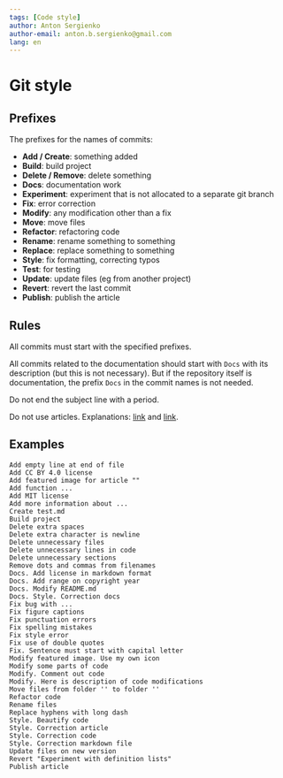 ```yaml
---
tags: [Code style]
author: Anton Sergienko
author-email: anton.b.sergienko@gmail.com
lang: en
---
```


# Git style

## Prefixes

The prefixes for the names of commits:

- **Add / Create**: something added
- **Build**: build project
- **Delete / Remove**: delete something
- **Docs**: documentation work
- **Experiment**: experiment that is not allocated to a separate git branch
- **Fix**: error correction
- **Modify**: any modification other than a fix
- **Move**: move files
- **Refactor**: refactoring code
- **Rename**: rename something to something
- **Replace**: replace something to something
- **Style**: fix formatting, correcting typos
- **Test**: for testing
- **Update**: update files (eg from another project)
- **Revert**: revert the last commit
- **Publish**: publish the article

## Rules

All commits must start with the specified prefixes.

All commits related to the documentation should start with `Docs` with its description (but this is not necessary). But if the repository itself is documentation, the prefix `Docs` in the commit names is not needed.

Do not end the subject line with a period.

Do not use articles. Explanations: [link](https://www.reddit.com/r/git/comments/7gjhpd/using_an_article_in_a_commit_message/) and [link](https://english.stackexchange.com/questions/38759/dropping-articles-in-the-title-of-an-article-or-a-section-or-in-the-caption-o).

## Examples

```text
Add empty line at end of file
Add CC BY 4.0 license
Add featured image for article ""
Add function ...
Add MIT license
Add more information about ...
Create test.md
Build project
Delete extra spaces
Delete extra character is newline
Delete unnecessary files
Delete unnecessary lines in code
Delete unnecessary sections
Remove dots and commas from filenames
Docs. Add license in markdown format
Docs. Add range on copyright year
Docs. Modify README.md
Docs. Style. Correction docs
Fix bug with ...
Fix figure captions
Fix punctuation errors
Fix spelling mistakes
Fix style error
Fix use of double quotes
Fix. Sentence must start with capital letter
Modify featured image. Use my own icon
Modify some parts of code
Modify. Comment out code
Modify. Here is description of code modifications
Move files from folder '' to folder ''
Refactor code
Rename files
Replace hyphens with long dash
Style. Beautify code
Style. Correction article
Style. Correction code
Style. Correction markdown file
Update files on new version
Revert "Experiment with definition lists"
Publish article
```
